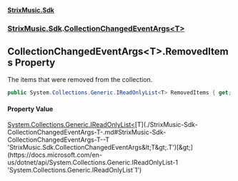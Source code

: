 #### [StrixMusic.Sdk](./index.md 'index')
### [StrixMusic.Sdk](./StrixMusic-Sdk.md 'StrixMusic.Sdk').[CollectionChangedEventArgs&lt;T&gt;](./StrixMusic-Sdk-CollectionChangedEventArgs-T-.md 'StrixMusic.Sdk.CollectionChangedEventArgs&lt;T&gt;')
## CollectionChangedEventArgs&lt;T&gt;.RemovedItems Property
The items that were removed from the collection.  
```csharp
public System.Collections.Generic.IReadOnlyList<T> RemovedItems { get; }
```
#### Property Value
[System.Collections.Generic.IReadOnlyList&lt;](https://docs.microsoft.com/en-us/dotnet/api/System.Collections.Generic.IReadOnlyList-1 'System.Collections.Generic.IReadOnlyList`1')[T](./StrixMusic-Sdk-CollectionChangedEventArgs-T-.md#StrixMusic-Sdk-CollectionChangedEventArgs-T--T 'StrixMusic.Sdk.CollectionChangedEventArgs&lt;T&gt;.T')[&gt;](https://docs.microsoft.com/en-us/dotnet/api/System.Collections.Generic.IReadOnlyList-1 'System.Collections.Generic.IReadOnlyList`1')  
